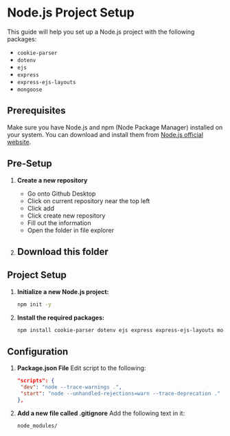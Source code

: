 # Node.js Project Setup

This guide will help you set up a Node.js project with the following packages:
- `cookie-parser`
- `dotenv`
- `ejs`
- `express`
- `express-ejs-layouts`
- `mongoose`

## Prerequisites

Make sure you have Node.js and npm (Node Package Manager) installed on your system. You can download and install them from [Node.js official website](https://nodejs.org/).

## Pre-Setup

1. **Create a new repository**
   - Go onto Github Desktop
   - Click on current repository near the top left
   - Click add
   - Click create new repository
   - Fill out the information
   - Open the folder in file explorer

2. **Download this folder**
   - 

## Project Setup

1. **Initialize a new Node.js project:**
   ```bash
   npm init -y

2. **Install the required packages:**
   ```bash
   npm install cookie-parser dotenv ejs express express-ejs-layouts mongoose

## Configuration

1. **Package.json File**
   Edit script to the following:
   ``` json
   "scripts": {
    "dev": "node --trace-warnings .",
    "start": "node --unhandled-rejections=warn --trace-deprecation ."
   },

2. **Add a new file called .gitignore**
   Add the following text in it:
   ```.gitignore
   node_modules/